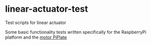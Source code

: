 # linear-actuator-test
Test scripts for linear actuator


Some basic functionality tests written specifically for the RaspberryPi platform and the [motor PiPlate](https://pi-plates.com/motorplate-users-guide/)
